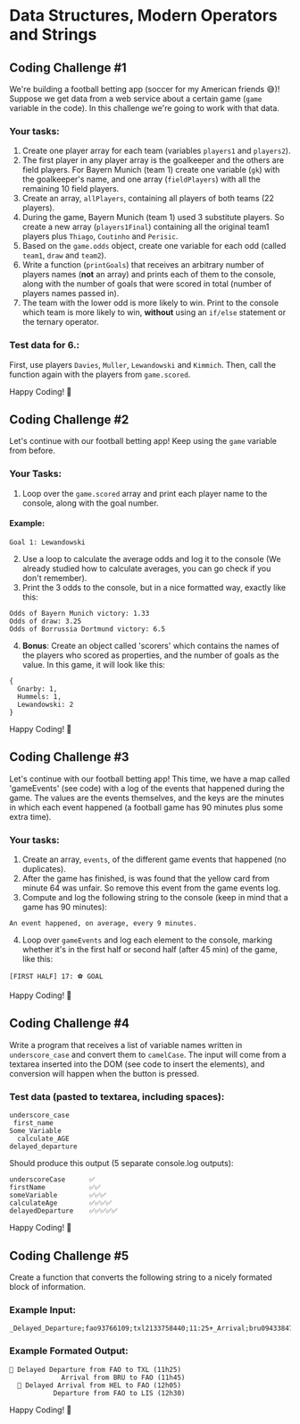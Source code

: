 # Data Structures, Modern Operators and Strings

## Coding Challenge #1

We're building a football betting app (soccer for my American friends 😅)! Suppose we get data from a web service about a certain game (`game` variable in the code). In this challenge we're going to work with that data.

### Your tasks:

1. Create one player array for each team (variables `players1` and `players2`).
2. The first player in any player array is the goalkeeper and the others are field players. For Bayern Munich (team 1) create one variable (`gk`) with the goalkeeper's name, and one array (`fieldPlayers`) with all the remaining 10 field players.
3. Create an array, `allPlayers`, containing all players of both teams (22 players).
4. During the game, Bayern Munich (team 1) used 3 substitute players. So create a new array (`players1Final`) containing all the original team1 players plus `Thiago`, `Coutinho` and `Perisic`.
5. Based on the `game.odds` object, create one variable for each odd (called `team1`, `draw` and `team2`).
6. Write a function (`printGoals`) that receives an arbitrary number of players names (**not** an array) and prints each of them to the console, along with the number of goals that were scored in total (number of players names passed in).
7. The team with the lower odd is more likely to win. Print to the console which team is more likely to win, **without** using an `if/else` statement or the ternary operator.

### Test data for 6.:

First, use players `Davies`, `Muller`, `Lewandowski` and `Kimmich`. Then, call the function again with the players from `game.scored`.

Happy Coding! 🚀

## Coding Challenge #2

Let's continue with our football betting app! Keep using the `game` variable from before.

### Your Tasks:

1. Loop over the `game.scored` array and print each player name to the console, along with the goal number.

#### Example:

```
Goal 1: Lewandowski
```

2. Use a loop to calculate the average odds and log it to the console (We already studied how to calculate averages, you can go check if you don't remember).
3. Print the 3 odds to the console, but in a nice formatted way, exactly like this:

```
Odds of Bayern Munich victory: 1.33
Odds of draw: 3.25
Odds of Borrussia Dortmund victory: 6.5
```

4. **Bonus**: Create an object called 'scorers' which contains the names of the players who scored as properties, and the number of goals as the value. In this game, it will look like this:

```
{
  Gnarby: 1,
  Hummels: 1,
  Lewandowski: 2
}
```

Happy Coding! 🚀

## Coding Challenge #3

Let's continue with our football betting app! This time, we have a map called 'gameEvents' (see code) with a log of the events that happened during the game. The values are the events themselves, and the keys are the minutes in which each event happened (a football game has 90 minutes plus some extra time).

### Your tasks:

1. Create an array, `events`, of the different game events that happened (no
   duplicates).
2. After the game has finished, is was found that the yellow card from minute 64 was unfair. So remove this event from the game events log.
3. Compute and log the following string to the console (keep in mind that a game has 90 minutes):

```
An event happened, on average, every 9 minutes.
```

4. Loop over `gameEvents` and log each element to the console, marking
   whether it's in the first half or second half (after 45 min) of the game, like this:

```
[FIRST HALF] 17: ⚽ GOAL
```

Happy Coding! 🚀

## Coding Challenge #4

Write a program that receives a list of variable names written in `underscore_case` and convert them to `camelCase`.
The input will come from a textarea inserted into the DOM (see code to insert the elements), and conversion will happen when the button is pressed.

### Test data (pasted to textarea, including spaces):

```
underscore_case
 first_name
Some_Variable
  calculate_AGE
delayed_departure
```

Should produce this output (5 separate console.log outputs):

```
underscoreCase      ✅
firstName           ✅✅
someVariable        ✅✅✅
calculateAge        ✅✅✅✅
delayedDeparture    ✅✅✅✅✅
```

Happy Coding! 🚀

## Coding Challenge #5

Create a function that converts the following string to a nicely formated block of information.

### Example Input:

```
_Delayed_Departure;fao93766109;txl2133758440;11:25+_Arrival;bru0943384722;fao93766109;11:45+_Delayed_Arrival;hel7439299980;fao93766109;12:05+_Departure;fao93766109;lis2323639855;12:30
```

### Example Formated Output:

```
🔴 Delayed Departure from FAO to TXL (11h25)
             Arrival from BRU to FAO (11h45)
  🔴 Delayed Arrival from HEL to FAO (12h05)
           Departure from FAO to LIS (12h30)
```

Happy Coding! 🚀
